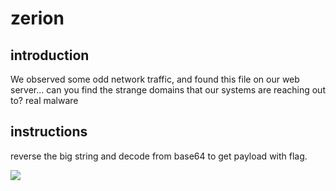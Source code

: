 
# zerion


## introduction
We observed some odd network traffic, and found this file on our web server... can you find the strange domains that our systems are reaching out to?
real malware

## instructions
reverse the big string and decode from base64 to get payload with flag.

![](zerion_code_snippet.png)